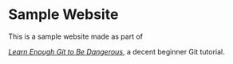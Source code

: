 # Sample Website

This is a sample website made as part of 

[*Learn Enough Git to Be Dangerous*](http://learnenough.com/git-tutorial), a decent beginner Git tutorial.

